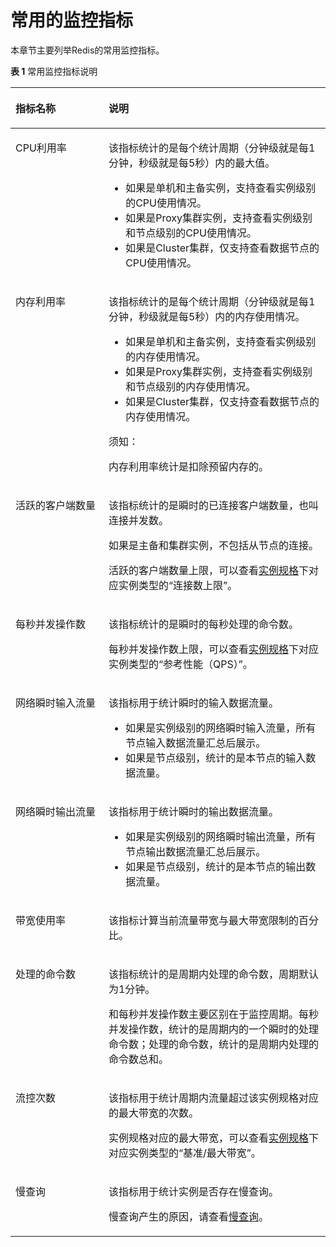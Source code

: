 # 常用的监控指标<a name="ZH-CN_TOPIC_0274517221"></a>

本章节主要列举Redis的常用监控指标。

**表 1**  常用监控指标说明

<a name="table1657565712414"></a>
<table><thead align="left"><tr id="row1657612571448"><th class="cellrowborder" valign="top" width="29.56%" id="mcps1.2.3.1.1"><p id="p1157695715418"><a name="p1157695715418"></a><a name="p1157695715418"></a>指标名称</p>
</th>
<th class="cellrowborder" valign="top" width="70.44%" id="mcps1.2.3.1.2"><p id="p16577135717416"><a name="p16577135717416"></a><a name="p16577135717416"></a>说明</p>
</th>
</tr>
</thead>
<tbody><tr id="row19577185714414"><td class="cellrowborder" valign="top" width="29.56%" headers="mcps1.2.3.1.1 "><p id="p85778571941"><a name="p85778571941"></a><a name="p85778571941"></a>CPU利用率</p>
</td>
<td class="cellrowborder" valign="top" width="70.44%" headers="mcps1.2.3.1.2 "><p id="p3445653163912"><a name="p3445653163912"></a><a name="p3445653163912"></a>该指标统计的是每个统计周期（分钟级就是每1分钟，秒级就是每5秒）内的最大值。</p>
<a name="ul297178114012"></a><a name="ul297178114012"></a><ul id="ul297178114012"><li>如果是单机和主备实例，支持查看实例级别的CPU使用情况。</li><li>如果是Proxy集群实例，支持查看实例级别和节点级别的CPU使用情况。</li><li>如果是Cluster集群，仅支持查看数据节点的CPU使用情况。</li></ul>
</td>
</tr>
<tr id="row6577205719412"><td class="cellrowborder" valign="top" width="29.56%" headers="mcps1.2.3.1.1 "><p id="p75773571646"><a name="p75773571646"></a><a name="p75773571646"></a>内存利用率</p>
</td>
<td class="cellrowborder" valign="top" width="70.44%" headers="mcps1.2.3.1.2 "><p id="p5269181714511"><a name="p5269181714511"></a><a name="p5269181714511"></a>该指标统计的是每个统计周期（分钟级就是每1分钟，秒级就是每5秒）内的内存使用情况。</p>
<a name="ul1280441534013"></a><a name="ul1280441534013"></a><ul id="ul1280441534013"><li>如果是单机和主备实例，支持查看实例级别的内存使用情况。</li><li>如果是Proxy集群实例，支持查看实例级别和节点级别的内存使用情况。</li><li>如果是Cluster集群，仅支持查看数据节点的内存使用情况。</li></ul>
<div class="notice" id="note157771558161211"><a name="note157771558161211"></a><a name="note157771558161211"></a><span class="noticetitle"> 须知： </span><div class="noticebody"><p id="p169710611317"><a name="p169710611317"></a><a name="p169710611317"></a>内存利用率统计是扣除预留内存的。</p>
</div></div>
</td>
</tr>
<tr id="row0191646179"><td class="cellrowborder" valign="top" width="29.56%" headers="mcps1.2.3.1.1 "><p id="p1319214614713"><a name="p1319214614713"></a><a name="p1319214614713"></a>活跃的客户端数量</p>
</td>
<td class="cellrowborder" valign="top" width="70.44%" headers="mcps1.2.3.1.2 "><p id="p15748348154110"><a name="p15748348154110"></a><a name="p15748348154110"></a>该指标统计的是瞬时的已连接客户端数量，也叫连接并发数。</p>
<p id="p1024320515411"><a name="p1024320515411"></a><a name="p1024320515411"></a>如果是主备和集群实例，不包括从节点的连接。</p>
<p id="p1819212466712"><a name="p1819212466712"></a><a name="p1819212466712"></a>活跃的客户端数量上限，可以查看<a href="https://support.huaweicloud.com/productdesc-dcs/dcs-pd-200713003.html" target="_blank" rel="noopener noreferrer">实例规格</a>下对应实例类型的“连接数上限”。</p>
</td>
</tr>
<tr id="row10193114619719"><td class="cellrowborder" valign="top" width="29.56%" headers="mcps1.2.3.1.1 "><p id="p18193146171"><a name="p18193146171"></a><a name="p18193146171"></a>每秒并发操作数</p>
</td>
<td class="cellrowborder" valign="top" width="70.44%" headers="mcps1.2.3.1.2 "><p id="p1733418563412"><a name="p1733418563412"></a><a name="p1733418563412"></a>该指标统计的是瞬时的每秒处理的命令数。</p>
<p id="p141933461714"><a name="p141933461714"></a><a name="p141933461714"></a>每秒并发操作数上限，可以查看<a href="https://support.huaweicloud.com/productdesc-dcs/dcs-pd-200713003.html" target="_blank" rel="noopener noreferrer">实例规格</a>下对应实例类型的“参考性能（QPS）”。</p>
</td>
</tr>
<tr id="row25779571642"><td class="cellrowborder" valign="top" width="29.56%" headers="mcps1.2.3.1.1 "><p id="p95778572411"><a name="p95778572411"></a><a name="p95778572411"></a>网络瞬时输入流量</p>
</td>
<td class="cellrowborder" valign="top" width="70.44%" headers="mcps1.2.3.1.2 "><p id="p17508102924219"><a name="p17508102924219"></a><a name="p17508102924219"></a>该指标用于统计瞬时的输入数据流量。</p>
<a name="ul11540344134317"></a><a name="ul11540344134317"></a><ul id="ul11540344134317"><li>如果是实例级别的网络瞬时输入流量，所有节点输入数据流量汇总后展示。</li><li>如果是节点级别，统计的是本节点的输入数据流量。</li></ul>
</td>
</tr>
<tr id="row2136132211103"><td class="cellrowborder" valign="top" width="29.56%" headers="mcps1.2.3.1.1 "><p id="p5136162215105"><a name="p5136162215105"></a><a name="p5136162215105"></a>网络瞬时输出流量</p>
</td>
<td class="cellrowborder" valign="top" width="70.44%" headers="mcps1.2.3.1.2 "><p id="p713632241014"><a name="p713632241014"></a><a name="p713632241014"></a>该指标用于统计瞬时的输出数据流量。</p>
<a name="ul777434910432"></a><a name="ul777434910432"></a><ul id="ul777434910432"><li>如果是实例级别的网络瞬时输出流量，所有节点输出数据流量汇总后展示。</li><li>如果是节点级别，统计的是本节点的输出数据流量。</li></ul>
</td>
</tr>
<tr id="row151371722131020"><td class="cellrowborder" valign="top" width="29.56%" headers="mcps1.2.3.1.1 "><p id="p17137152291014"><a name="p17137152291014"></a><a name="p17137152291014"></a>带宽使用率</p>
</td>
<td class="cellrowborder" valign="top" width="70.44%" headers="mcps1.2.3.1.2 "><p id="p1513752212107"><a name="p1513752212107"></a><a name="p1513752212107"></a>该指标计算当前流量带宽与最大带宽限制的百分比。</p>
</td>
</tr>
<tr id="row13137112218104"><td class="cellrowborder" valign="top" width="29.56%" headers="mcps1.2.3.1.1 "><p id="p11137522191012"><a name="p11137522191012"></a><a name="p11137522191012"></a>处理的命令数</p>
</td>
<td class="cellrowborder" valign="top" width="70.44%" headers="mcps1.2.3.1.2 "><p id="p18383617104514"><a name="p18383617104514"></a><a name="p18383617104514"></a>该指标统计的是周期内处理的命令数，周期默认为1分钟。</p>
<p id="p14230117184919"><a name="p14230117184919"></a><a name="p14230117184919"></a>和每秒并发操作数主要区别在于监控周期。每秒并发操作数，统计的是周期内的一个瞬时的处理命令数；处理的命令数，统计的是周期内处理的命令数总和。</p>
</td>
</tr>
<tr id="row18254956201020"><td class="cellrowborder" valign="top" width="29.56%" headers="mcps1.2.3.1.1 "><p id="p325455616105"><a name="p325455616105"></a><a name="p325455616105"></a>流控次数</p>
</td>
<td class="cellrowborder" valign="top" width="70.44%" headers="mcps1.2.3.1.2 "><p id="p182541156171012"><a name="p182541156171012"></a><a name="p182541156171012"></a>该指标用于统计周期内流量超过该实例规格对应的最大带宽的次数。</p>
<p id="p3288191735112"><a name="p3288191735112"></a><a name="p3288191735112"></a>实例规格对应的最大带宽，可以查看<a href="https://support.huaweicloud.com/productdesc-dcs/dcs-pd-200713003.html" target="_blank" rel="noopener noreferrer">实例规格</a>下对应实例类型的“基准/最大带宽”。</p>
</td>
</tr>
<tr id="row1340814082120"><td class="cellrowborder" valign="top" width="29.56%" headers="mcps1.2.3.1.1 "><p id="p04098402218"><a name="p04098402218"></a><a name="p04098402218"></a>慢查询</p>
</td>
<td class="cellrowborder" valign="top" width="70.44%" headers="mcps1.2.3.1.2 "><p id="p164091240192111"><a name="p164091240192111"></a><a name="p164091240192111"></a>该指标用于统计实例是否存在慢查询。</p>
<p id="p1844613426583"><a name="p1844613426583"></a><a name="p1844613426583"></a>慢查询产生的原因，请查看<a href="https://support.huaweicloud.com/usermanual-dcs/dcs-ug-190926001.html" target="_blank" rel="noopener noreferrer">慢查询</a>。</p>
</td>
</tr>
</tbody>
</table>

